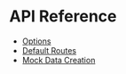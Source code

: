 # API Reference

- [Options](/docs/api-reference/options.md)
- [Default Routes](/docs/api-reference/default-routes.md)
- [Mock Data Creation](/docs/api-reference/mock-data-creation.md)

